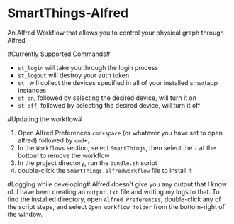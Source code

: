 SmartThings-Alfred
======================

An Alfred Workflow that allows you to control your physical graph through Alfred


#Currently Supported Commands#
* `st_login` will take you through the login process
* `st_logout` will destroy your auth token
* `st ` will collect the devices specified in all of your installed smartapp instances
* `st on`, followed by selecting the desired device, will turn it on
* `st off`, followed by selecting the desired device, will turn it off


#Updating the workflow#
1. Open Alfred Preferences `cmd+space` (or whatever you have set to open alfred) followed by `cmd+,`
2. In the `Workflows` section, select `SmartThings`, then select the `-` at the bottom to remove the workflow
3. In the project directory, run the `bundle.sh` script
4. double-click the `SmartThings.alfredworkflow` file to install it


#Logging while developing#
Alfred doesn't give you any output that I know of. I have been creating an `output.txt` file and writing my logs to that. To find the installed directory, open `Alfred Preferences`, double-click any of the script steps, and select `Open workflow folder` from the bottom-right of the window.
